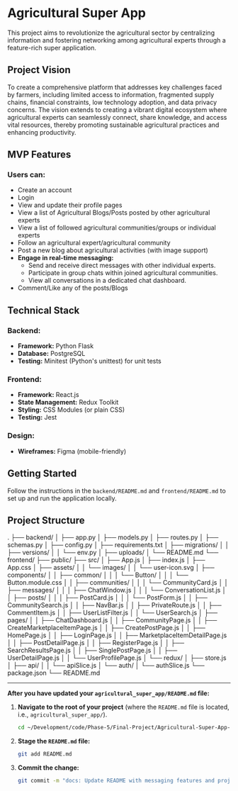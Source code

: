 # Agricultural Super App

This project aims to revolutionize the agricultural sector by centralizing information and fostering networking among agricultural experts through a feature-rich super application.

## Project Vision

To create a comprehensive platform that addresses key challenges faced by farmers, including limited access to information, fragmented supply chains, financial constraints, low technology adoption, and data privacy concerns. The vision extends to creating a vibrant digital ecosystem where agricultural experts can seamlessly connect, share knowledge, and access vital resources, thereby promoting sustainable agricultural practices and enhancing productivity.

## MVP Features

### Users can:
- Create an account
- Login
- View and update their profile pages
- View a list of Agricultural Blogs/Posts posted by other agricultural experts
- View a list of followed agricultural communities/groups or individual experts
- Follow an agricultural expert/agricultural community
- Post a new blog about agricultural activities (with image support)
- **Engage in real-time messaging:**
    - Send and receive direct messages with other individual experts.
    - Participate in group chats within joined agricultural communities.
    - View all conversations in a dedicated chat dashboard.
- Comment/Like any of the posts/Blogs

## Technical Stack

### Backend:
- **Framework:** Python Flask
- **Database:** PostgreSQL
- **Testing:** Minitest (Python's unittest) for unit tests

### Frontend:
- **Framework:** React.js
- **State Management:** Redux Toolkit
- **Styling:** CSS Modules (or plain CSS)
- **Testing:** Jest

### Design:
- **Wireframes:** Figma (mobile-friendly)

## Getting Started

Follow the instructions in the `backend/README.md` and `frontend/README.md` to set up and run the application locally.

## Project Structure
. ├── backend/ │ ├── app.py │ ├── models.py │ ├── routes.py │ ├── schemas.py │ ├── config.py │ ├── requirements.txt │ ├── migrations/ │ │ ├── versions/ │ │ └── env.py │ ├── uploads/ │ └── README.md └── frontend/ ├── public/ ├── src/ │ ├── App.js │ ├── index.js │ ├── App.css │ ├── assets/ │ │ └── images/ │ │ └── user-icon.svg │ ├── components/ │ │ ├── common/ │ │ │ └── Button/ │ │ │ └── Button.module.css │ │ ├── communities/ │ │ │ └── CommunityCard.js │ │ ├── messages/ │ │ │ ├── ChatWindow.js │ │ │ └── ConversationList.js │ │ ├── posts/ │ │ │ ├── PostCard.js │ │ │ └── PostForm.js │ │ ├── CommunitySearch.js │ │ ├── NavBar.js │ │ ├── PrivateRoute.js │ │ ├── CommentItem.js │ │ ├── UserListFilter.js │ │ └── UserSearch.js │ ├── pages/ │ │ ├── ChatDashboard.js │ │ ├── CommunityPage.js │ │ ├── CreateMarketplaceItemPage.js │ │ ├── CreatePostPage.js │ │ ├── HomePage.js │ │ ├── LoginPage.js │ │ ├── MarketplaceItemDetailPage.js │ │ ├── PostDetailPage.js │ │ ├── RegisterPage.js │ │ ├── SearchResultsPage.js │ │ ├── SinglePostPage.js │ │ ├── UserDetailPage.js │ │ └── UserProfilePage.js │ └── redux/ │ ├── store.js │ ├── api/ │ │ └── apiSlice.js │ └── auth/ │ └── authSlice.js └── package.json └── README.md


---

**After you have updated your `agricultural_super_app/README.md` file:**

1.  **Navigate to the root of your project** (where the `README.md` file is located, i.e., `agricultural_super_app/`).
    ```bash
    cd ~/Development/code/Phase-5/Final-Project/Agricultural-Super-App-/agricultural_super_app/
    ```
2.  **Stage the `README.md` file:**
    ```bash
    git add README.md
    ```
3.  **Commit the change:**
    ```bash
    git commit -m "docs: Update README with messaging features and project structure"
    ```



